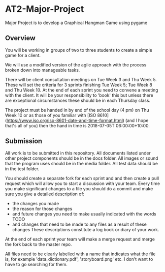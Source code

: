 # AT2-Major-Project
Major Project is to develop a Graphical Hangman Game using pygame

## Overview
You will be working in groups of two to three students to create a simple game for a client.
 
We will use a modified version of the agile approach with the process broken down into manageable tasks.
 
There will be client consultation meetings on Tue Week 3 and Thu Week 5. These will set the criteria for 3 sprints finishing Tue Week 5; Tue Week 8 and Thu Week 10. At the end of each sprint you need to convene a meeting with the client. It will be your responsibility to 'book' this but unless there are exceptional circumstances these should be in each Thursday class.
 
The project must be handed in by end of the school day (4 pm) on Thu Week 10 or as those of you familiar with [ISO 8610] (https://www.iso.org/iso-8601-date-and-time-format.html) (and I hope that's all of you) then the hand in time is 2018-07-05T 06:00:00+10:00.

## Submission

All work is to be submitted in this repository. All documents listed under other project components should be in the docs folder. All images or sound that the program uses should be in the media folder. All test data should be in the test folder.

You should create a separate fork for each sprint and and then create a pull request which will allow you to start a discussion with your team. Every time you make significant changes to a file you should do a commit and make sure you give a detailed description of:
* the changes you made
* the reason for those changes
* and future changes you need to make usually indicated with the words TODO
* and changes that need to be made to any files as a result of these changes
These descriptions constitute a log book or diary of your work.

At the end of each sprint your team will make a merge request and merge the fork back to the master repo.

All files need to be clearly labelled with a name that indicates what the file is, for example 'data_dictionary.pdf', 'storyboard.png' etc. I don't want to have to go searching for them.
